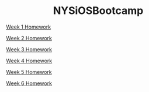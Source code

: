 <h1 align="center">NYSiOSBootcamp</h1>

<a href="https://github.com/HaruoKing/NYSiOSBootcamp/tree/main/Week%201%20"> Week 1 Homework </a>

<a href="https://github.com/HaruoKing/NYSiOSBootcamp/tree/main/Week%202"> Week 2 Homework </a>

<a href="https://github.com/HaruoKing/NYSiOSBootcamp/tree/main/Week%203"> Week 3 Homework </a>

<a href="https://github.com/HaruoKing/NYSiOSBootcamp/tree/main/Week%204"> Week 4 Homework </a>

<a href="https://github.com/HaruoKing/NYSiOSBootcamp/tree/main/Week%205"> Week 5 Homework </a>

<a href="https://github.com/HaruoKing/NYSiOSBootcamp/tree/main/Week%206"> Week 6 Homework </a>
